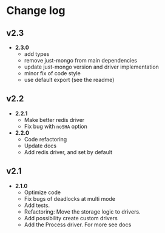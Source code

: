 # Change log

## v2.3
- **2.3.0**
  - add types
  - remove just-mongo from main dependencies
  - update just-mongo version and driver implementation
  - minor fix of code style
  - use default export (see the readme)
## v2.2
- **2.2.1**
  - Make better redis driver
  - Fix bug with `noSHA` option
- **2.2.0**
  - Code refactoring
  - Update docs
  - Add redis driver, and set by default
## v2.1
- **2.1.0**
  - Optimize code
  - Fix bugs of deadlocks at multi mode
  - Add tests.
  - Refactoring: Move the storage logic to drivers. 
  - Add possibility create custom drivers
  - Add the Process driver. For more see docs
